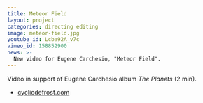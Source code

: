 ```yaml
---
title: Meteor Field
layout: project
categories: directing editing
image: meteor-field.jpg
youtube_id: Lcba92A_v7c
vimeo_id: 158852900
news: >-
  New video for Eugene Carchesio, "Meteor Field".
---
```


Video in support of Eugene Carchesio album _The Planets_ (2 min).

- [cyclicdefrost.com](http://www.cyclicdefrost.com/2016/04/watch-eugene-carchesios-new-piece-meteor-field/)
